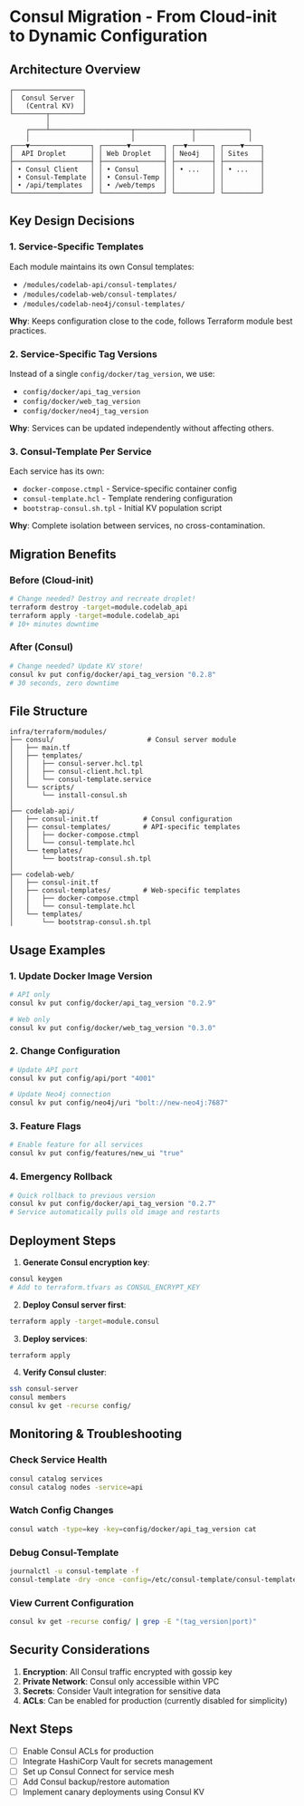 # Consul Migration - From Cloud-init to Dynamic Configuration

## Architecture Overview

```
┌─────────────────┐
│  Consul Server  │
│   (Central KV)  │
└────────┬────────┘
         │
    ┌────┴────────────────────┬──────────────┬─────────────┐
    │                         │              │             │
┌───▼───────────────┐ ┌──────▼────────┐ ┌──▼──────┐ ┌────▼────┐
│  API Droplet      │ │ Web Droplet   │ │ Neo4j   │ │ Sites   │
├───────────────────┤ ├───────────────┤ ├─────────┤ ├─────────┤
│ • Consul Client   │ │ • Consul      │ │ • ...   │ │ • ...   │
│ • Consul-Template │ │ • Consul-Temp │ │         │ │         │
│ • /api/templates  │ │ • /web/temps  │ │         │ │         │
└───────────────────┘ └───────────────┘ └─────────┘ └─────────┘
```

## Key Design Decisions

### 1. Service-Specific Templates
Each module maintains its own Consul templates:
- `/modules/codelab-api/consul-templates/`
- `/modules/codelab-web/consul-templates/`
- `/modules/codelab-neo4j/consul-templates/`

**Why**: Keeps configuration close to the code, follows Terraform module best practices.

### 2. Service-Specific Tag Versions
Instead of a single `config/docker/tag_version`, we use:
- `config/docker/api_tag_version`
- `config/docker/web_tag_version`
- `config/docker/neo4j_tag_version`

**Why**: Services can be updated independently without affecting others.

### 3. Consul-Template Per Service
Each service has its own:
- `docker-compose.ctmpl` - Service-specific container config
- `consul-template.hcl` - Template rendering configuration
- `bootstrap-consul.sh.tpl` - Initial KV population script

**Why**: Complete isolation between services, no cross-contamination.

## Migration Benefits

### Before (Cloud-init)
```bash
# Change needed? Destroy and recreate droplet!
terraform destroy -target=module.codelab_api
terraform apply -target=module.codelab_api
# 10+ minutes downtime
```

### After (Consul)
```bash
# Change needed? Update KV store!
consul kv put config/docker/api_tag_version "0.2.8"
# 30 seconds, zero downtime
```

## File Structure

```
infra/terraform/modules/
├── consul/                       # Consul server module
│   ├── main.tf
│   ├── templates/
│   │   ├── consul-server.hcl.tpl
│   │   ├── consul-client.hcl.tpl
│   │   └── consul-template.service
│   └── scripts/
│       └── install-consul.sh
│
├── codelab-api/
│   ├── consul-init.tf           # Consul configuration
│   ├── consul-templates/        # API-specific templates
│   │   ├── docker-compose.ctmpl
│   │   └── consul-template.hcl
│   └── templates/
│       └── bootstrap-consul.sh.tpl
│
├── codelab-web/
│   ├── consul-init.tf
│   ├── consul-templates/        # Web-specific templates
│   │   ├── docker-compose.ctmpl
│   │   └── consul-template.hcl
│   └── templates/
│       └── bootstrap-consul.sh.tpl
```

## Usage Examples

### 1. Update Docker Image Version
```bash
# API only
consul kv put config/docker/api_tag_version "0.2.9"

# Web only  
consul kv put config/docker/web_tag_version "0.3.0"
```

### 2. Change Configuration
```bash
# Update API port
consul kv put config/api/port "4001"

# Update Neo4j connection
consul kv put config/neo4j/uri "bolt://new-neo4j:7687"
```

### 3. Feature Flags
```bash
# Enable feature for all services
consul kv put config/features/new_ui "true"
```

### 4. Emergency Rollback
```bash
# Quick rollback to previous version
consul kv put config/docker/api_tag_version "0.2.7"
# Service automatically pulls old image and restarts
```

## Deployment Steps

1. **Generate Consul encryption key**:
```bash
consul keygen
# Add to terraform.tfvars as CONSUL_ENCRYPT_KEY
```

2. **Deploy Consul server first**:
```bash
terraform apply -target=module.consul
```

3. **Deploy services**:
```bash
terraform apply
```

4. **Verify Consul cluster**:
```bash
ssh consul-server
consul members
consul kv get -recurse config/
```

## Monitoring & Troubleshooting

### Check Service Health
```bash
consul catalog services
consul catalog nodes -service=api
```

### Watch Config Changes
```bash
consul watch -type=key -key=config/docker/api_tag_version cat
```

### Debug Consul-Template
```bash
journalctl -u consul-template -f
consul-template -dry -once -config=/etc/consul-template/consul-template.hcl
```

### View Current Configuration
```bash
consul kv get -recurse config/ | grep -E "(tag_version|port)"
```

## Security Considerations

1. **Encryption**: All Consul traffic encrypted with gossip key
2. **Private Network**: Consul only accessible within VPC
3. **Secrets**: Consider Vault integration for sensitive data
4. **ACLs**: Can be enabled for production (currently disabled for simplicity)

## Next Steps

- [ ] Enable Consul ACLs for production
- [ ] Integrate HashiCorp Vault for secrets management
- [ ] Set up Consul Connect for service mesh
- [ ] Add Consul backup/restore automation
- [ ] Implement canary deployments using Consul KV